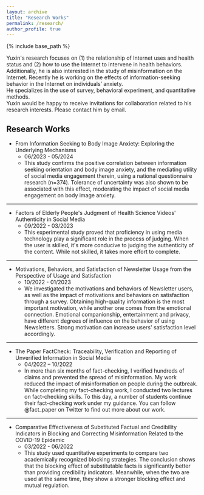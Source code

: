 ```yaml
---
layout: archive
title: "Research Works"
permalink: /research/
author_profile: true
---
```



{% include base_path %}

Yuxin's research focuses on (1) the relationship of Internet uses and health status and (2) how to use the Internet to intervene in health behaviors. Additionally, he is also interested in the study of misinformation on the Internet. Recently he is working on the effects of information-seeking behavior in the Internet on individuals’ anxiety.  
He specializes in the use of survey, behavioral experiment, and quantitative methods.  
Yuxin would be happy to receive invitations for collaboration related to his research interests. Please contact him by email.

Research Works
---

* From Information Seeking to Body Image Anxiety: Exploring the Underlying Mechanisms
  * 06/2023 - 05/2024
  * This study confirms the positive correlation between information seeking orientation and body image anxiety, and the mediating utility of social media engagement therein, using a national questionnaire research (n=374). Tolerance of uncertainty was also shown to be associated with this effect, moderating the impact of social media engagement on body image anxiety.
---

* Factors of Elderly People's Judgment of Health Science Videos' Authenticity in Social Media
  * 09/2022 - 03/2023
  * This experimental study proved that proficiency in using media technology play a significant role in the process of judging. When the user is skilled, it's more conducive to judging the authenticity of the content. While not skilled, it takes more effort to complete. 
 ---
 
* Motivations, Behaviors, and Satisfaction of Newsletter Usage from the Perspective of Usage and Satisfaction
  * 10/2022 - 01/2023
  * We investigated the motivations and behaviors of Newsletter users, as well as the impact of motivations and behaviors on satisfaction through a  survey. Obtaining high-quality information is the most important motivation, while another one comes from the emotional connection. Emotional companionship, entertainment and privacy, have different degrees of influence on the behavior of using Newsletters. Strong motivation can increase users' satisfaction level accordingly. 
---

* The Paper FactCheck: Traceability, Verification and Reporting of Unverified Information in Social Media
  * 04/2022 – 10/2022
  * In more than six months of fact-checking, I verified hundreds of claims and prevented the spread of misinformation. My work reduced the impact of misinformation on people during the outbreak. While completing my fact-checking work, I conducted two lectures on fact-checking skills. To this day, a number of students continue their fact-checking work under my guidance. You can follow @fact_paper on Twitter to find out more about our work. 
---

* Comparative Effectiveness of Substituted Factual and Credibility Indicators in Blocking and Correcting Misinformation Related to the COVID-19 Epidemic
  * 03/2022 - 06/2022
  * This study used quantitative experiments to compare two academically recognized  blocking strategies. The conclusion shows that the blocking effect of substitutable facts is significantly better than providing credibility indicators. Meanwhile, when the two are used at the same time, they show a stronger blocking effect and mutual regulation.
 
  
